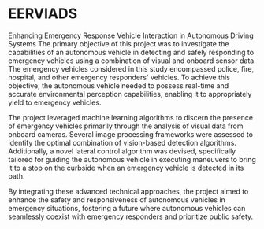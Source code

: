 # EERVIADS
Enhancing Emergency Response Vehicle Interaction in Autonomous Driving Systems
The primary objective of this project was to investigate the capabilities of an autonomous vehicle in detecting and safely responding to emergency vehicles using a combination of visual and onboard sensor data. The emergency vehicles considered in this study encompassed police, fire, hospital, and other emergency responders' vehicles. To achieve this objective, the autonomous vehicle needed to possess real-time and accurate environmental perception capabilities, enabling it to appropriately yield to emergency vehicles.

The project leveraged machine learning algorithms to discern the presence of emergency vehicles primarily through the analysis of visual data from onboard cameras. Several image processing frameworks were assessed to identify the optimal combination of vision-based detection algorithms. Additionally, a novel lateral control algorithm was devised, specifically tailored for guiding the autonomous vehicle in executing maneuvers to bring it to a stop on the curbside when an emergency vehicle is detected in its path.

By integrating these advanced technical approaches, the project aimed to enhance the safety and responsiveness of autonomous vehicles in emergency situations, fostering a future where autonomous vehicles can seamlessly coexist with emergency responders and prioritize public safety.

